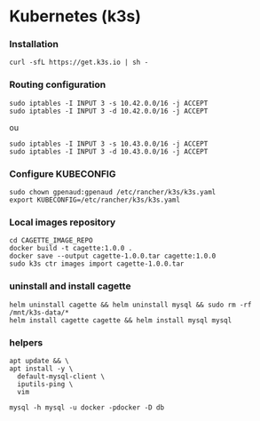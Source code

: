 # Kubernetes (k3s)

### Installation

```
curl -sfL https://get.k3s.io | sh -
```

### Routing configuration

```
sudo iptables -I INPUT 3 -s 10.42.0.0/16 -j ACCEPT
sudo iptables -I INPUT 3 -d 10.42.0.0/16 -j ACCEPT
```
ou
```
sudo iptables -I INPUT 3 -s 10.43.0.0/16 -j ACCEPT
sudo iptables -I INPUT 3 -d 10.43.0.0/16 -j ACCEPT
```

### Configure KUBECONFIG

```
sudo chown gpenaud:gpenaud /etc/rancher/k3s/k3s.yaml
export KUBECONFIG=/etc/rancher/k3s/k3s.yaml
```

### Local images repository

```
cd CAGETTE_IMAGE_REPO
docker build -t cagette:1.0.0 .
docker save --output cagette-1.0.0.tar cagette:1.0.0
sudo k3s ctr images import cagette-1.0.0.tar
```

### uninstall and install cagette

```
helm uninstall cagette && helm uninstall mysql && sudo rm -rf /mnt/k3s-data/*
helm install cagette cagette && helm install mysql mysql
```

### helpers

```
apt update && \
apt install -y \
  default-mysql-client \
  iputils-ping \
  vim
```

```
mysql -h mysql -u docker -pdocker -D db
```
